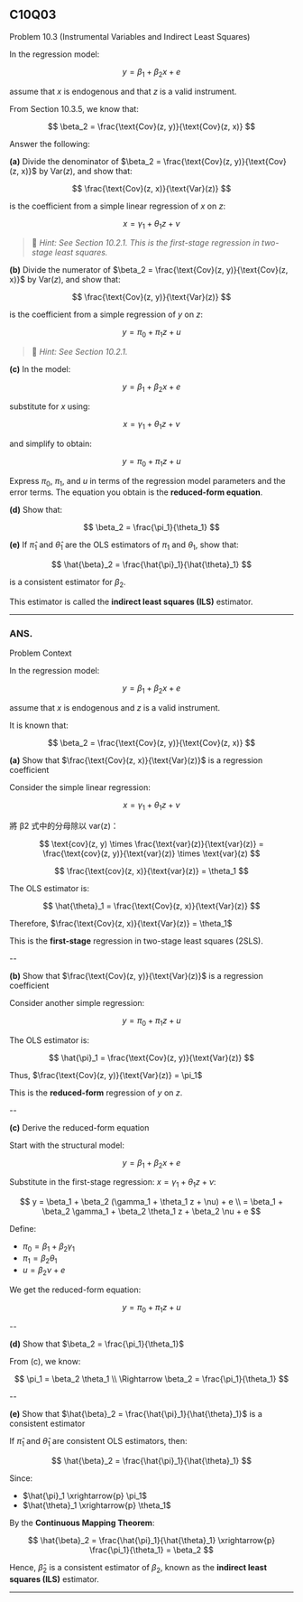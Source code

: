## C10Q03

Problem 10.3 (Instrumental Variables and Indirect Least Squares)

In the regression model:

$$
y = \beta_1 + \beta_2 x + e
$$

assume that $x$ is endogenous and that $z$ is a valid instrument.

From Section 10.3.5, we know that:

$$
\beta_2 = \frac{\text{Cov}(z, y)}{\text{Cov}(z, x)}
$$

Answer the following:

**(a)**
Divide the denominator of $\beta_2 = \frac{\text{Cov}(z, y)}{\text{Cov}(z, x)}$ by $\text{Var}(z)$, and show that:

$$
\frac{\text{Cov}(z, x)}{\text{Var}(z)}
$$

is the coefficient from a simple linear regression of $x$ on $z$:

$$
x = \gamma_1 + \theta_1 z + \nu
$$

> 🔎 *Hint: See Section 10.2.1. This is the first-stage regression in two-stage least squares.*


**(b)**
Divide the numerator of $\beta_2 = \frac{\text{Cov}(z, y)}{\text{Cov}(z, x)}$ by $\text{Var}(z)$, and show that:

$$
\frac{\text{Cov}(z, y)}{\text{Var}(z)}
$$

is the coefficient from a simple regression of $y$ on $z$:

$$
y = \pi_0 + \pi_1 z + u
$$

> 🔎 *Hint: See Section 10.2.1.*


**(c)**
In the model:

$$
y = \beta_1 + \beta_2 x + e
$$

substitute for $x$ using:

$$
x = \gamma_1 + \theta_1 z + \nu
$$

and simplify to obtain:

$$
y = \pi_0 + \pi_1 z + u
$$

Express $\pi_0$, $\pi_1$, and $u$ in terms of the regression model parameters and the error terms. The equation you obtain is the **reduced-form equation**.


**(d)**
Show that:

$$
\beta_2 = \frac{\pi_1}{\theta_1}
$$


**(e)**
If $\hat{\pi}_1$ and $\hat{\theta}_1$ are the OLS estimators of $\pi_1$ and $\theta_1$, show that:

$$
\hat{\beta}_2 = \frac{\hat{\pi}_1}{\hat{\theta}_1}
$$

is a consistent estimator for $\beta_2$.

This estimator is called the **indirect least squares (ILS)** estimator.


----

### ANS.

Problem Context

In the regression model:

$$
y = \beta_1 + \beta_2 x + e
$$

assume that $x$ is endogenous and $z$ is a valid instrument.

It is known that:

$$
\beta_2 = \frac{\text{Cov}(z, y)}{\text{Cov}(z, x)}
$$



**(a)** Show that $\frac{\text{Cov}(z, x)}{\text{Var}(z)}$ is a regression coefficient

Consider the simple linear regression:

$$
x = \gamma_1 + \theta_1 z + \nu
$$

將 β2 式中的分母除以 var(z)：

$$
\text{cov}(z, y) \times \frac{\text{var}(z)}{\text{var}(z)} = \frac{\text{cov}(z, y)}{\text{var}(z)} \times \text{var}(z)
$$

$$
\frac{\text{cov}(z, x)}{\text{var}(z)} = \theta_1
$$


The OLS estimator is:

$$
\hat{\theta}_1 = \frac{\text{Cov}(z, x)}{\text{Var}(z)}
$$

Therefore, $\frac{\text{Cov}(z, x)}{\text{Var}(z)} = \theta_1$

This is the **first-stage** regression in two-stage least squares (2SLS).

--

**(b)** Show that $\frac{\text{Cov}(z, y)}{\text{Var}(z)}$ is a regression coefficient

Consider another simple regression:

$$
y = \pi_0 + \pi_1 z + u
$$

The OLS estimator is:

$$
\hat{\pi}_1 = \frac{\text{Cov}(z, y)}{\text{Var}(z)}
$$

Thus, $\frac{\text{Cov}(z, y)}{\text{Var}(z)} = \pi_1$

This is the **reduced-form** regression of $y$ on $z$.

--

**(c)** Derive the reduced-form equation

Start with the structural model:

$$
y = \beta_1 + \beta_2 x + e
$$

Substitute in the first-stage regression: $x = \gamma_1 + \theta_1 z + \nu$:

$$
y = \beta_1 + \beta_2 (\gamma_1 + \theta_1 z + \nu) + e \\
= \beta_1 + \beta_2 \gamma_1 + \beta_2 \theta_1 z + \beta_2 \nu + e
$$

Define:

- $\pi_0 = \beta_1 + \beta_2 \gamma_1$
- $\pi_1 = \beta_2 \theta_1$
- $u = \beta_2 \nu + e$

We get the reduced-form equation:

$$
y = \pi_0 + \pi_1 z + u
$$

--

**(d)** Show that $\beta_2 = \frac{\pi_1}{\theta_1}$

From (c), we know:

$$
\pi_1 = \beta_2 \theta_1 \\
\Rightarrow \beta_2 = \frac{\pi_1}{\theta_1}
$$

--

**(e)** Show that $\hat{\beta}_2 = \frac{\hat{\pi}_1}{\hat{\theta}_1}$ is a consistent estimator

If $\hat{\pi}_1$ and $\hat{\theta}_1$ are consistent OLS estimators, then:

$$
\hat{\beta}_2 = \frac{\hat{\pi}_1}{\hat{\theta}_1}
$$

Since:

- $\hat{\pi}_1 \xrightarrow{p} \pi_1$
- $\hat{\theta}_1 \xrightarrow{p} \theta_1$

By the **Continuous Mapping Theorem**:

$$
\hat{\beta}_2 = \frac{\hat{\pi}_1}{\hat{\theta}_1} \xrightarrow{p} \frac{\pi_1}{\theta_1} = \beta_2
$$

Hence, $\hat{\beta}_2$ is a consistent estimator of $\beta_2$, known as the **indirect least squares (ILS)** estimator.

---







